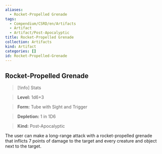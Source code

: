 ```yaml
---
aliases:
  - Rocket-Propelled Grenade
tags:
  - Compendium/CSRD/en/Artifacts
  - Artifact
  - Artifact/Post-Apocalyptic
title: Rocket-Propelled Grenade
collection: Artifacts
kind: Artifact
categories: []
id: Rocket-Propelled-Grenade
---
```

## Rocket-Propelled Grenade    
>[!info] Stats    
> **Level:** 1d6+3    
> **Form:** Tube with Sight and Trigger    
> **Depletion:** 1 in 1D6    
> **Kind:** Post-Apocalyptic  
    
The user can make a long-range attack with a rocket-propelled grenade that inflicts 7 points of damage to the target and every creature and object next to the target.
